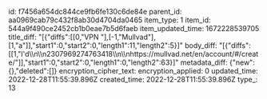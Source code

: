 id: f7456a654dc844ce9fb6fe130c6de84e
parent_id: aa0969cab79c432f8ab30d4704da0465
item_type: 1
item_id: 544a9f490ce2452cb1b0eae7b5d6faeb
item_updated_time: 1672228539705
title_diff: "[{\"diffs\":[[0,\"VPN \"],[-1,\"Mullvad\"],[1,\"a\"]],\"start1\":0,\"start2\":0,\"length1\":11,\"length2\":5}]"
body_diff: "[{\"diffs\":[[1,\"I'd\\\n\\\n2307969274763418\\\n\\\nhttps://mullvad.net/en/account/#/create/\"]],\"start1\":0,\"start2\":0,\"length1\":0,\"length2\":63}]"
metadata_diff: {"new":{},"deleted":[]}
encryption_cipher_text: 
encryption_applied: 0
updated_time: 2022-12-28T11:55:39.896Z
created_time: 2022-12-28T11:55:39.896Z
type_: 13